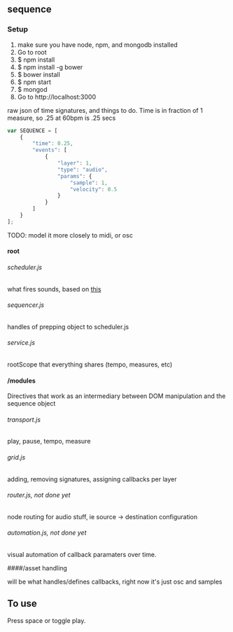 ## sequence

### Setup

1. make sure you have node, npm, and mongodb installed
2. Go to root
3. $ npm install
4. $ npm install -g bower
5. $ bower install
6. $ npm start
7. $ mongod
8. Go to  http://localhost:3000

raw json of time signatures, and things to do. Time is in fraction of 1 measure, so .25 at 60bpm is .25 secs

```javascript
var SEQUENCE = [
    {
        "time": 0.25,
        "events": [
            {
                "layer": 1,
                "type": "audio",
                "params": {
                    "sample": 1,
                    "velocity": 0.5
                }
            }
        ]
    }
];
```

TODO: 
model it more closely to midi, or osc

#### root

###### scheduler.js
what fires sounds, based on [this](http://www.html5rocks.com/en/tutorials/audio/scheduling/)

###### sequencer.js
handles of prepping object to scheduler.js

###### service.js
rootScope that everything shares (tempo, measures, etc)

#### /modules
Directives that work as an intermediary between DOM manipulation and the sequence object

###### transport.js
play, pause, tempo, measure

###### grid.js
adding, removing signatures, assigning callbacks per layer

###### router.js, not done yet
node routing for audio stuff, ie source -> destination configuration

###### automation.js, not done yet
visual automation of callback paramaters over time.

####/asset handling

will be what handles/defines callbacks, right now it's just osc and samples


## To use
Press space or toggle play.